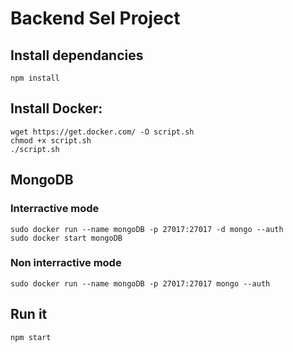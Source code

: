 # Backend Sel Project

## Install dependancies
`npm install`

## Install Docker:

```
wget https://get.docker.com/ -O script.sh
chmod +x script.sh
./script.sh
```

## MongoDB

### Interractive mode

```
sudo docker run --name mongoDB -p 27017:27017 -d mongo --auth
sudo docker start mongoDB
```

### Non interractive mode

```
sudo docker run --name mongoDB -p 27017:27017 mongo --auth
```

## Run it

```
npm start
```

